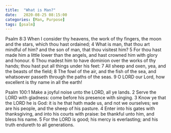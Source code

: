```yaml
---
title:  "What is Man?"
date:   2020-08-25 08:15:00
categories: [Man, Purpose]
tags: [psalm]
---
```


Psalm 8:3 When I consider thy heavens, the work of thy fingers, the moon and the stars, which thou hast ordained;
 4 What is man, that thou art mindful of him? and the son of man, that thou visitest him?
 5 For thou hast made him a little lower than the angels, and hast crowned him with glory and honour.
 6 Thou madest him to have dominion over the works of thy hands; thou hast put all things under his feet:
 7 All sheep and oxen, yea, and the beasts of the field;
 8 The fowl of the air, and the fish of the sea, and whatsoever passeth through the paths of the seas.
 9 O LORD our Lord, how excellent is thy name in all the earth!


Psalm 100:1 Make a joyful noise unto the LORD, all ye lands.
 2 Serve the LORD with gladness: come before his presence with singing.
 3 Know ye that the LORD he is God: it is he that hath made us, and not we ourselves; we are his people, and the sheep of his pasture.
 4 Enter into his gates with thanksgiving, and into his courts with praise: be thankful unto him, and bless his name.
 5 For the LORD is good; his mercy is everlasting; and his truth endureth to all generations.

